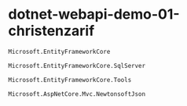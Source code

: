 # dotnet-webapi-demo-01-christenzarif

```bash
Microsoft.EntityFrameworkCore
```

```bash
Microsoft.EntityFrameworkCore.SqlServer
```

```bash
Microsoft.EntityFrameworkCore.Tools
```

```bash
Microsoft.AspNetCore.Mvc.NewtonsoftJson
```